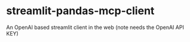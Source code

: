 # streamlit-pandas-mcp-client
An OpenAI based streamlit client in the web (note needs the OpenAI API KEY)
